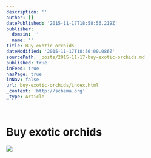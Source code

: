 ```yaml
---
description: ''
author: []
datePublished: '2015-11-17T18:58:56.219Z'
publisher:
  domain: ''
  name: ''
title: Buy exotic orchids
dateModified: '2015-11-17T18:56:00.086Z'
sourcePath: _posts/2015-11-17-buy-exotic-orchids.md
published: true
inFeed: true
hasPage: true
inNav: false
url: buy-exotic-orchids/index.html
_context: 'http://schema.org'
_type: Article

---
```

# Buy exotic orchids
![](https://the-grid-user-content.s3-us-west-2.amazonaws.com/c7cbd036-73a8-449c-9fcc-53f57bd891f0.png)